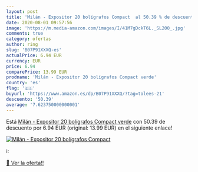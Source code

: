 ```yaml
---
layout: post
title: 'Milán - Expositor 20 bolígrafos Compact  al 50.39 % de descuento'
date: 2020-08-01 09:57:56
image: 'https://m.media-amazon.com/images/I/41M7gDckT6L._SL200_.jpg'
comments: true
category: ofertas
author: ring
slug: 'B07P91XXXQ-es'
actualPrice: 6.94 EUR
currency: EUR
price: 6.94
comparePrice: 13.99 EUR
prodname: 'Milán - Expositor 20 bolígrafos Compact verde'
country: 'es'
flag: '🇪🇸'
buyurl: 'https://www.amazon.es/dp/B07P91XXXQ/?tag=tolees-21'
descuento: '50.39'
average: '7.623750000000001'
---
```


Está [Milán - Expositor 20 bolígrafos Compact verde](https://www.amazon.es/dp/B07P91XXXQ/?tag=tolees-21) con 50.39 de descuento por 6.94 EUR (original: 13.99 EUR) en el siguiente enlace!

[![Milán - Expositor 20 bolígrafos Compact ](https://m.media-amazon.com/images/I/41M7gDckT6L._SL200_.jpg)](https://www.amazon.es/dp/B07P91XXXQ/?tag=tolees-21)

ℹ️:


[🛒 Ver la oferta!!](https://www.amazon.es/dp/B07P91XXXQ/?tag=tolees-21)
